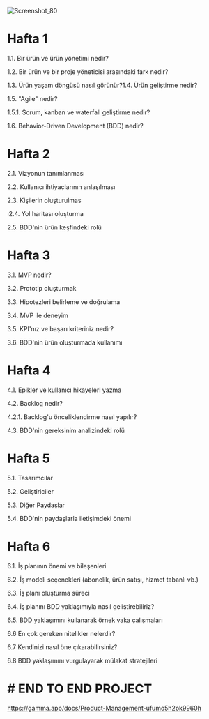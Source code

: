 ![Screenshot_80](https://cdn.webrazzi.com/uploads/2022/08/timus-811.png)

# Hafta 1


1.1. Bir ürün ve ürün yönetimi nedir?


1.2. Bir ürün ve bir proje yöneticisi arasındaki fark nedir?


1.3. Ürün yaşam döngüsü nasıl görünür?1.4. Ürün geliştirme nedir?


1.5. "Agile" nedir?    


1.5.1. Scrum, kanban ve waterfall geliştirme nedir?


1.6. Behavior-Driven Development (BDD) nedir?

# Hafta 2

2.1. Vizyonun tanımlanması


2.2. Kullanıcı ihtiyaçlarının anlaşılması


2.3. Kişilerin oluşturulmas


ı2.4. Yol haritası oluşturma


2.5. BDD'nin ürün keşfindeki rolü

# Hafta 3

3.1. MVP nedir?


3.2. Prototip oluşturmak


3.3. Hipotezleri belirleme ve doğrulama


3.4. MVP ile deneyim


3.5. KPI'nız ve başarı kriteriniz nedir?


3.6. BDD'nin ürün oluşturmada kullanımı

# Hafta 4

4.1. Epikler ve kullanıcı hikayeleri yazma


4.2. Backlog nedir?


4.2.1. Backlog'u önceliklendirme nasıl yapılır?


4.3. BDD'nin gereksinim analizindeki rolü

# Hafta 5

5.1. Tasarımcılar


5.2. Geliştiriciler


5.3. Diğer Paydaşlar


5.4. BDD'nin paydaşlarla iletişimdeki önemi


# Hafta 6

6.1. İş planının önemi ve bileşenleri


6.2. İş modeli seçenekleri (abonelik, ürün satışı, hizmet tabanlı vb.)


6.3. İş planı oluşturma süreci


6.4. İş planını BDD yaklaşımıyla nasıl geliştirebiliriz?


6.5. BDD yaklaşımını kullanarak örnek vaka çalışmaları


6.6 En çok gereken nitelikler nelerdir?


6.7 Kendinizi nasıl öne çıkarabilirsiniz?


6.8 BDD yaklaşımını vurgulayarak mülakat stratejileri

# #  END TO END PROJECT

https://gamma.app/docs/Product-Management-ufumo5h2ok9960h 

